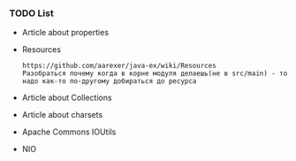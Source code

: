 ### TODO List
* Article about properties 
* Resources
 
  ```
  https://github.com/aarexer/java-ex/wiki/Resources
  Разобраться почему когда в корне модуля делаешь(не в src/main) - то надо как-то по-другому добираться до ресурса
  ```
* Article about Collections
* Article about charsets
* Apache Commons IOUtils
* NIO
